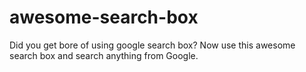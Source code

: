 # awesome-search-box
Did you get bore of using google search box? Now use this awesome search box and search anything from Google.

